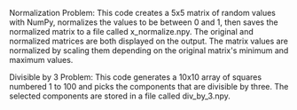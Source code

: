Normalization Problem: 
This code creates a 5x5 matrix of random values with NumPy, normalizes the values to be between 0 and 1, then saves the normalized matrix to a file called x_normalize.npy. The original and normalized matrices are both displayed on the output. The matrix values are normalized by scaling them depending on the original matrix's minimum and maximum values. 

Divisible by 3 Problem:
This code generates a 10x10 array of squares numbered 1 to 100 and picks the components that are divisible by three. The selected components are stored in a file called div_by_3.npy. 
